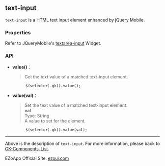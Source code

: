 ## text-input
`text-input` is a HTML text input element enhanced by jQuery Mobile.


### Properties
Refer to JQueryMobile's [textarea-input](http://api.jquerymobile.com/textinput/) Widget.

### API

- **value()**：  
  	> Get the text value of a matched text-input element.

			$(selector).gk().value();

- **value(val)**：  
	> Set the text value of a matched text-input element.  
  	> **val**  
	> Type: String  
	> A value to set for the element.

			$(selector).gk().value(val);

----------
Above is the description of `text-input`. For more information, please back to [GK-Components-List](https://github.com/ezoapp/Learn-GK-Components).

EZoApp Official Site: [ezoui.com](http://ezoui.com/)


